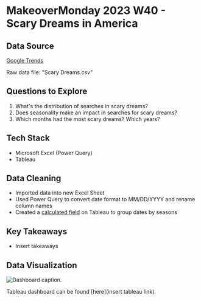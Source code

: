 # MakeoverMonday 2023 W40 - Scary Dreams in America

## Data Source

[Google Trends](https://trends.google.com/trends/explore?date=2009-01-01%202023-09-30&geo=US&q=scary%20dreams&hl=en-GB) 

Raw data file: "Scary Dreams.csv"

## Questions to Explore

1. What's the distribution of searches in scary dreams?
2. Does seasonality make an impact in searches for scary dreams?
3. Which months had the most scary dreams? Which years?

## Tech Stack

- Microsoft Excel (Power Query)
- Tableau
  
## Data Cleaning

-  Imported data into new Excel Sheet
-  Used Power Query to convert date format to MM/DD/YYYY and rename column names
-  Created a [calculated field](https://community.tableau.com/s/question/0D54T00000C5qLeSAJ/group-months-by-season) on Tableau to group dates by seasons

## Key Takeaways

- Insert takeaways

## Data Visualization

![Dashboard caption.](img/[screenshot])

Tableau dashboard can be found [here](insert tableau link).
